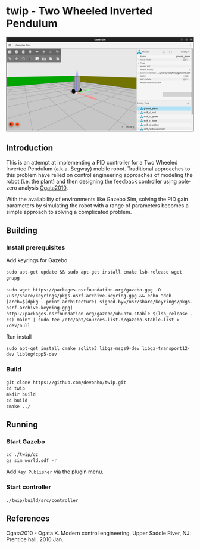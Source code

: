 # twip - Two Wheeled Inverted Pendulum


![Gazebo Sim](./docs/fig1.png "Gazebo Sim")

## Introduction

This is an attempt at implementing a PID controller for a Two Wheeled Inverted Pendulum (a.k.a. Segway) mobile robot. Traditional approaches to this problem have relied on control engineering approaches of modeling the robot (i.e. the plant) and then designing the feedback controller using pole-zero analysis [Ogata2010](https://www.pearson.com/en-us/subject-catalog/p/modern-control-engineering/P200000003521/9780137551064). 

With the availability of environments like Gazebo Sim, solving the PID gain parameters by simulating the robot with a range of parameters becomes a simple approach to solving a complicated problem.

## Building

### Install prerequisites

Add keyrings for Gazebo

```
sudo apt-get update && sudo apt-get install cmake lsb-release wget gnupg 

sudo wget https://packages.osrfoundation.org/gazebo.gpg -O /usr/share/keyrings/pkgs-osrf-archive-keyring.gpg && echo "deb [arch=$(dpkg --print-architecture) signed-by=/usr/share/keyrings/pkgs-osrf-archive-keyring.gpg] http://packages.osrfoundation.org/gazebo/ubuntu-stable $(lsb_release -cs) main" | sudo tee /etc/apt/sources.list.d/gazebo-stable.list > /dev/null 
```

Run install

```
sudo apt-get install cmake sqlite3 libgz-msgs9-dev libgz-transport12-dev liblog4cpp5-dev
```



### Build

```
git clone https://github.com/devonho/twip.git
cd twip
mkdir build
cd build
cmake ../
```

## Running 

### Start Gazebo
```
cd ./twip/gz
gz sim world.sdf -r
```
Add `Key Publisher` via the plugin menu.

### Start controller  
```
./twip/build/src/controller
```

## References

Ogata2010 - Ogata K. Modern control engineering. Upper Saddle River, NJ: Prentice hall; 2010 Jan.


